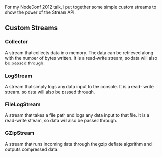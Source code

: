For my NodeConf 2012 talk, I put together some simple custom streams to
show the power of the Stream API.

## Custom Streams

### Collector

A stream that collects data into memory. The data can be retrieved along
with the number of bytes written. It is a read-write stream, so data
will also be passed through.


### LogStream

A stream that simply logs any data input to the console. It is a read-
write stream, so data will also be passed through.


### FileLogStream

A stream that takes a file path and logs any data input to that file. It
is a read-write stream, so data will also be passed through.

### GZipStream

A stream that runs incoming data through the gzip deflate algorithm and
outputs compressed data.
